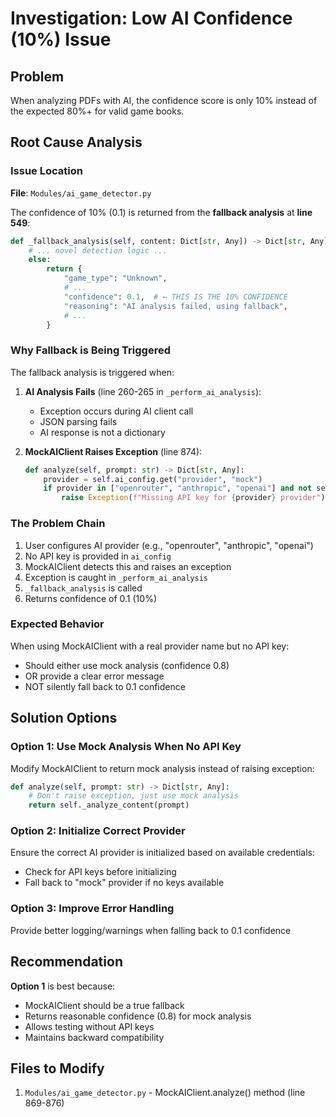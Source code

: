 # Investigation: Low AI Confidence (10%) Issue

## Problem
When analyzing PDFs with AI, the confidence score is only 10% instead of the expected 80%+ for valid game books.

## Root Cause Analysis

### Issue Location
**File**: `Modules/ai_game_detector.py`

The confidence of 10% (0.1) is returned from the **fallback analysis** at **line 549**:

```python
def _fallback_analysis(self, content: Dict[str, Any]) -> Dict[str, Any]:
    # ... novel detection logic ...
    else:
        return {
            "game_type": "Unknown",
            # ...
            "confidence": 0.1,  # ← THIS IS THE 10% CONFIDENCE
            "reasoning": "AI analysis failed, using fallback",
            # ...
        }
```

### Why Fallback is Being Triggered

The fallback analysis is triggered when:

1. **AI Analysis Fails** (line 260-265 in `_perform_ai_analysis`):
   - Exception occurs during AI client call
   - JSON parsing fails
   - AI response is not a dictionary

2. **MockAIClient Raises Exception** (line 874):
   ```python
   def analyze(self, prompt: str) -> Dict[str, Any]:
       provider = self.ai_config.get("provider", "mock")
       if provider in ["openrouter", "anthropic", "openai"] and not self.ai_config.get("api_key"):
           raise Exception(f"Missing API key for {provider} provider")
   ```

### The Problem Chain

1. User configures AI provider (e.g., "openrouter", "anthropic", "openai")
2. No API key is provided in `ai_config`
3. MockAIClient detects this and raises an exception
4. Exception is caught in `_perform_ai_analysis`
5. `_fallback_analysis` is called
6. Returns confidence of 0.1 (10%)

### Expected Behavior

When using MockAIClient with a real provider name but no API key:
- Should either use mock analysis (confidence 0.8)
- OR provide a clear error message
- NOT silently fall back to 0.1 confidence

## Solution Options

### Option 1: Use Mock Analysis When No API Key
Modify MockAIClient to return mock analysis instead of raising exception:
```python
def analyze(self, prompt: str) -> Dict[str, Any]:
    # Don't raise exception, just use mock analysis
    return self._analyze_content(prompt)
```

### Option 2: Initialize Correct Provider
Ensure the correct AI provider is initialized based on available credentials:
- Check for API keys before initializing
- Fall back to "mock" provider if no keys available

### Option 3: Improve Error Handling
Provide better logging/warnings when falling back to 0.1 confidence

## Recommendation

**Option 1** is best because:
- MockAIClient should be a true fallback
- Returns reasonable confidence (0.8) for mock analysis
- Allows testing without API keys
- Maintains backward compatibility

## Files to Modify

1. `Modules/ai_game_detector.py` - MockAIClient.analyze() method (line 869-876)

